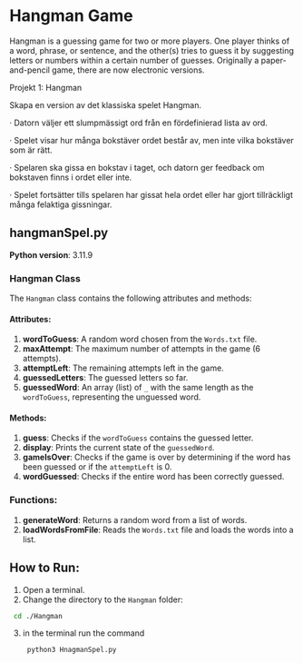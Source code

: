 # Hangman Game

Hangman is a guessing game for two or more players. One player thinks of a word, phrase, or sentence, and the other(s) tries to guess it by suggesting letters or numbers within a certain number of guesses. Originally a paper-and-pencil game, there are now electronic versions.


Projekt 1: Hangman

Skapa en version av det klassiska spelet Hangman.

·         Datorn väljer ett slumpmässigt ord från en fördefinierad lista av ord.

·         Spelet visar hur många bokstäver ordet består av, men inte vilka bokstäver som är rätt.

·         Spelaren ska gissa en bokstav i taget, och datorn ger feedback om bokstaven finns i ordet eller inte.

·         Spelet fortsätter tills spelaren har gissat hela ordet eller har gjort tillräckligt många felaktiga gissningar.

## hangmanSpel.py

**Python version**: 3.11.9

### Hangman Class

The `Hangman` class contains the following attributes and methods:

#### Attributes:
1. **wordToGuess**: A random word chosen from the `Words.txt` file.
2. **maxAttempt**: The maximum number of attempts in the game (6 attempts).
3. **attemptLeft**: The remaining attempts left in the game.
4. **guessedLetters**: The guessed letters so far.
5. **guessedWord**: An array (list) of `_` with the same length as the `wordToGuess`, representing the unguessed word.

#### Methods:
1. **guess**: Checks if the `wordToGuess` contains the guessed letter.
2. **display**: Prints the current state of the `guessedWord`.
3. **gameIsOver**: Checks if the game is over by determining if the word has been guessed or if the `attemptLeft` is 0.
4. **wordGuessed**: Checks if the entire word has been correctly guessed.

### Functions:
1. **generateWord**: Returns a random word from a list of words.
2. **loadWordsFromFile**: Reads the `Words.txt` file and loads the words into a list.

## How to Run:

1. Open a terminal.
2. Change the directory to the `Hangman` folder:
  ```bash
   cd ./Hangman
  ```
3. in the terminal run the command 
   ```bash
    python3 HnagmanSpel.py
  ```